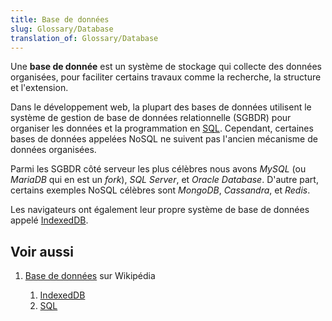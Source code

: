 ```yaml
---
title: Base de données
slug: Glossary/Database
translation_of: Glossary/Database
---
```

Une **base de donnée** est un système de stockage qui collecte des données organisées, pour faciliter certains travaux comme la recherche, la structure et l'extension.

Dans le développement web, la plupart des bases de données utilisent le système de gestion de base de données relationnelle (SGBDR) pour organiser les données et la programmation en [SQL](/fr/docs/Glossary/SQL). Cependant, certaines bases de données appelées NoSQL ne suivent pas l'ancien mécanisme de données organisées.

Parmi les SGBDR côté serveur les plus célèbres nous avons _MySQL_ (ou _MariaDB_ qui en est un <i lang="en">fork</i>), _SQL Server_, et _Oracle Database_. D'autre part, certains exemples NoSQL célèbres sont _MongoDB_, _Cassandra_, et _Redis_.

Les navigateurs ont également leur propre système de base de données appelé [IndexedDB](/fr/docs/Glossary/IndexedDB).

## Voir aussi

1.  [Base de données](https://fr.wikipedia.org/wiki/Base_de_donn%C3%A9es) sur Wikipédia

    1.  [IndexedDB](/fr/docs/Glossary/IndexedDB)
    2.  [SQL](/fr/docs/Glossary/SQL)
